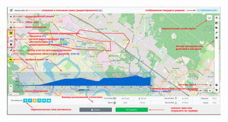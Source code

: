 <!-- markdownlint-disable-next-line first-line-heading -->
![Image600](../_media/interfaceEditor_ru.jpg)